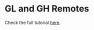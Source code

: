 # GL and GH Remotes

Check the full tutorial [here](https://leomurca.xyz/posts/how-to-push-to-multiple-git-remotes-with-one-command/).

